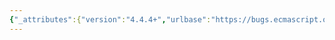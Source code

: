 ```yaml
---
{"_attributes":{"version":"4.4.4+","urlbase":"https://bugs.ecmascript.org/","maintainer":"dherman@mozilla.com"},"bug":{"bug_id":1447,"creation_ts":"2013-04-19 09:00:00 -0700","short_desc":"[testing] bug creation slowness","delta_ts":"2013-04-19 09:25:06 -0700","product":"TC39 Infrastructure","component":"bugzilla","version":"unspecified","rep_platform":"All","op_sys":"All","bug_status":"RESOLVED","resolution":"FIXED","priority":"Normal","bug_severity":"enhancement","everconfirmed":true,"reporter":{"uid":"cturra+ecmascript","name":"cturra"},"assigned_to":{"uid":"dherman","name":"Dave Herman"},"long_desc":[{"commentid":3648,"comment_count":0,"who":{"uid":"cturra+ecmascript","name":"cturra"},"bug_when":"2013-04-19 09:00:06 -0700","thetext":"testing bug creation."},{"commentid":3649,"comment_count":1,"who":{"uid":"cturra+ecmascript","name":"cturra"},"bug_when":"2013-04-19 09:01:13 -0700","thetext":"test comment."},{"commentid":3650,"comment_count":2,"who":{"uid":"cturra+ecmascript","name":"cturra"},"bug_when":"2013-04-19 09:07:42 -0700","thetext":"one more test."},{"commentid":3651,"comment_count":3,"who":{"uid":"cturra+ecmascript","name":"cturra"},"bug_when":"2013-04-19 09:08:19 -0700","thetext":"one more test."},{"commentid":3652,"comment_count":4,"who":{"uid":"cturra+ecmascript","name":"cturra"},"bug_when":"2013-04-19 09:08:44 -0700","thetext":"one more test with updated resolve.conf"},{"commentid":3653,"comment_count":5,"who":{"uid":"cturra+ecmascript","name":"cturra"},"bug_when":"2013-04-19 09:10:49 -0700","thetext":"seems fast now. i like it :)"},{"commentid":3654,"comment_count":6,"who":{"uid":"cturra+ecmascript","name":"cturra"},"bug_when":"2013-04-19 09:25:06 -0700","thetext":":D"}]}}
---
```

